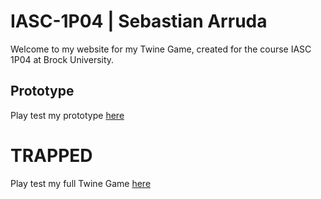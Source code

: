 # IASC-1P04 | Sebastian Arruda

Welcome to my website for my Twine Game, created for the course IASC 1P04 at Brock University.

## Prototype

Play test my prototype [here](Prototype/TwineGamePrototype.html)

# TRAPPED

Play test my full Twine Game [here](Final_Build/TRAPPED_FinalBuild.html)
